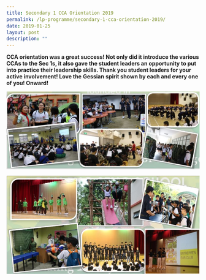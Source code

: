 ```yaml
---
title: Secondary 1 CCA Orientation 2019
permalink: /lp-programme/secondary-1-cca-orientation-2019/
date: 2019-01-25
layout: post
description: ""
---
```

**CCA orientation was a great success! Not only did it introduce the various CCAs to the Sec 1s, it also gave the student leaders an opportunity to put into practice their leadership skills. Thank you student leaders for your active involvement! Love the** **Gessian** **spirit shown by each and every one of you! Onward!**

![Secondary 1 CCA Orientation 2019](/images/2019-Sec-1-CCA-Orientation-1.jpeg)

![Secondary 1 CCA Orientation 2019](/images/2019-Sec-1-CCA-Orientation-2.jpeg)